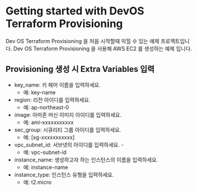 # Getting started with DevOS Terraform Provisioning

Dev OS Terraform Provisioning 을 처음 시작할때 익힐 수 있는 예제 프로젝트입니다.
Dev OS Terraform Provisioning 을 사용해 AWS EC2 를 생성하는 예제 입니다.

## Provisioning 생성 시 Extra Variables 입력
- key_name: 키 페어 이름을 입력하세요. 
  - 예: key-name
- region: 리전 아이디를 입력하세요. 
  - 예: ap-northeast-0
- image: 아마존 머신 이미지 아이디를 입력하세요. 
  - 예: ami-xxxxxxxxxxx
- sec_group: 시큐리티 그룹 아이디를 입력하세요. 
  - 예: [sg-xxxxxxxxxxx]
- vpc_subnet_id: 서브넷의 아이디를 입력하세요.  -
  - 예: vpc-subnet-id
- instance_name: 생성하고자 하는 인스턴스의 이름을 입력하세요.
  - 예: instance-name
- instance_type: 인스턴스 유형을 입력하세요. 
  - 예: t2.micro
                    
